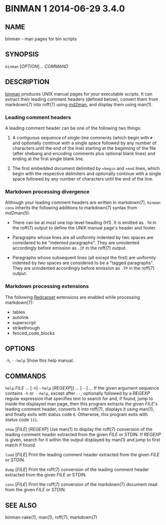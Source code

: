 # BINMAN 1 2014-06-29 3.4.0

## NAME

binman - man pages for bin scripts

## SYNOPSIS

`binman` [*OPTION*]... *COMMAND*

## DESCRIPTION

[binman] produces UNIX manual pages for your executable scripts. It can
extract their leading comment headers (defined below), convert them from
markdown(7) into roff(7) using [md2man], and display them using man(1).

### Leading comment headers

A leading comment header can be one of the following two things:

1.  A contiguous sequence of single-line comments (which begin with `#`
    and optionally continue with a single space followed by any number of
    characters until the end of the line) starting at the beginning of the
    file (after shebang and encoding comments plus optional blank lines) and
    ending at the first single blank line.

2.  The first embedded document delimited by `=begin` and `=end` lines, which
    begin with the respective delimiters and optionally continue with a single
    space followed by any number of characters until the end of the line.

### Markdown processing divergence

Although your leading comment headers are written in markdown(7), `binman
conv` inherits the following additions to markdown(7) syntax from md2man(5):

  * There can be at most one top-level heading (H1).  It is emitted as `.TH`
    in the roff(7) output to define the UNIX manual page's header and footer.

  * Paragraphs whose lines are all uniformly indented by two spaces are
    considered to be "indented paragraphs".  They are unindented accordingly
    before emission as `.IP` in the roff(7) output.

  * Paragraphs whose subsequent lines (all except the first) are uniformly
    indented by two spaces are considered to be a "tagged paragraphs".  They
    are unindented accordingly before emission as `.TP` in the roff(7) output.

### Markdown processing extensions

The following [Redcarpet] extensions are enabled while processing markdown(7):

  * tables
  * autolink
  * superscript
  * strikethrough
  * fenced\_code\_blocks

## OPTIONS

`-h`, `--help`
  Show this help manual.

## COMMANDS

`help` *FILE* ... [`-h`|`--help` [*REGEXP*]] ... [`--`] ...
  If the given argument sequence contains `-h` or `--help`, except after
  `--`, optionally followed by a *REGEXP* regular expression that specifies
  text to search for and, if found, jump to inside the displayed man page,
  then this program extracts the given *FILE*'s leading comment header,
  converts it into roff(7), displays it using man(1), and finally exits with
  status code `0`.  Otherwise, this program exits with status code `111`.

`show` [*FILE*] [*REGEXP*]
  Use man(1) to display the roff(7) conversion of the leading comment header
  extracted from the given *FILE* or STDIN.  If *REGEXP* is given, search for
  it within the output displayed by man(1) and jump to first match if found.

`load` [*FILE*]
  Print the leading comment header extracted from the given *FILE* or STDIN.

`dump` [*FILE*]
  Print the roff(7) conversion of the leading comment header extracted from
  the given *FILE* or STDIN.

`conv` [*FILE*]
  Print the roff(7) conversion of the markdown(7) document read from the given
  *FILE* or STDIN.

## SEE ALSO

binman-rake(1), man(1), roff(7), markdown(7)

[binman]: https://github.com/sunaku/binman
[md2man]: https://github.com/sunaku/md2man
[Redcarpet]: https://github.com/vmg/redcarpet